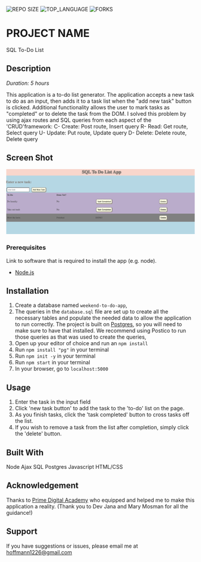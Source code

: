 
![REPO SIZE](https://img.shields.io/github/repo-size/scottbromander/the_marketplace.svg?style=flat-square)
![TOP_LANGUAGE](https://img.shields.io/github/languages/top/scottbromander/the_marketplace.svg?style=flat-square)
![FORKS](https://img.shields.io/github/forks/scottbromander/the_marketplace.svg?style=social)

# PROJECT NAME
SQL To-Do List
## Description

_Duration: 5 hours_

This application is a to-do list generator.  The application accepts a new task to do as an input, then adds it to a task list when the "add new task" button is clicked.  Additional functionality allows the user to mark tasks as "completed" or to delete the task from the DOM.  I solved this problem by using ajax routes and SQL queries from each aspect of the 'CRUD'framework:
C- Create: Post route, Insert query
R- Read: Get route, Select query
U- Update: Put route, Update query
D- Delete: Delete route, Delete query

## Screen Shot

![Visible Text](Screenshot_of_app.png)

### Prerequisites

Link to software that is required to install the app (e.g. node).

- [Node.js](https://nodejs.org/en/)


## Installation

1. Create a database named `weekend-to-do-app`,
2. The queries in the `database.sql` file are set up to create all the necessary tables and populate the needed data to allow the application to run correctly. The project is built on [Postgres](https://www.postgresql.org/download/), so you will need to make sure to have that installed. We recommend using Postico to run those queries as that was used to create the queries, 
3. Open up your editor of choice and run an `npm install`
4. Run `npm install "pg"` in your terminal
5. Run `npm init -y` in your terminal
6. Run `npm start` in your terminal
7. In your browser, go to `localhost:5000`

## Usage

1. Enter the task in the input field
2. Click 'new task button' to add the task to the 'to-do' list on the page.
3. As you finish tasks, click the 'task completed' button to cross tasks off the list.
4. If you wish to remove a task from the list after completion, simply click the 'delete' button.


## Built With

Node
Ajax
SQL
Postgres
Javascript
HTML/CSS


## Acknowledgement
Thanks to [Prime Digital Academy](www.primeacademy.io) who equipped and helped me to make this application a reality. (Thank you to Dev Jana and Mary Mosman for all the guidance!)

## Support
If you have suggestions or issues, please email me at [hoffmann1226@gmail.com](www.google.com)
